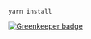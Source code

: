 `yarn install`


[![Greenkeeper badge](https://badges.greenkeeper.io/desyatkov/app.svg)](https://greenkeeper.io/)